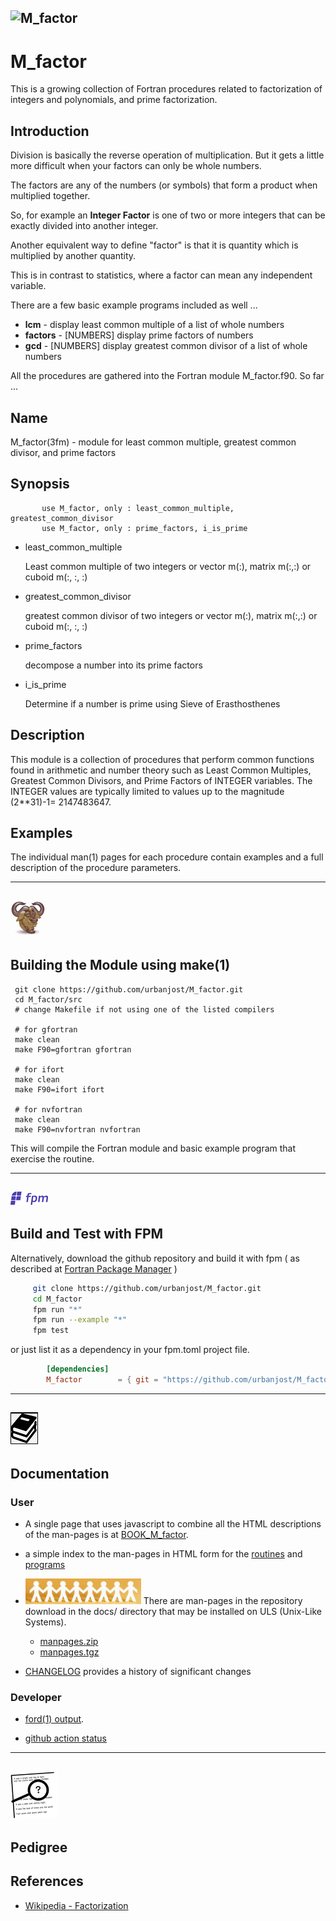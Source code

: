 ## ![M_factor](docs/images/factor.gif)
# M_factor

This is a growing collection of Fortran procedures related to
factorization of integers and polynomials, and prime factorization.

## Introduction

Division is basically the reverse operation of multiplication. But it
gets a little more difficult when your factors can only be whole numbers.

The factors are any of the numbers (or symbols) that form a product when
multiplied together.

So, for example an **Integer Factor** is one of two or more integers
that can be exactly divided into another integer.

Another equivalent way to define "factor" is that it is quantity which
is multiplied by another quantity.

This is in contrast to statistics, where a factor can mean any independent
variable.

There are a few basic example programs included as well ...

+ **lcm**        -  display least common multiple of a list of whole numbers
+ **factors**    - [NUMBERS] display prime factors of numbers
+ **gcd**        - [NUMBERS] display greatest common divisor of a list of whole numbers

All the procedures are gathered into the Fortran module M_factor.f90. So far ...

## Name
  M_factor(3fm) - module for least common multiple, greatest
  common divisor, and prime factors

## Synopsis
```text
       use M_factor, only : least_common_multiple, greatest_common_divisor
       use M_factor, only : prime_factors, i_is_prime
```
+ least_common_multiple

    Least common multiple of two integers or vector m(:), matrix m(:,:)
    or cuboid m(:, :, :)

+ greatest_common_divisor

    greatest common divisor of two integers or vector m(:), matrix m(:,:)
    or cuboid m(:, :, :)

+ prime_factors

    decompose a number into its prime factors

+ i_is_prime

    Determine if a number is prime using Sieve of Erasthosthenes

## Description
  This module is a collection of procedures that perform common functions
  found in arithmetic and number theory such as Least Common Multiples,
  Greatest Common Divisors, and Prime Factors of INTEGER variables.  The
  INTEGER values are typically limited to values up to the magnitude
  (2**31)-1= 2147483647.

## Examples
  The individual man(1) pages for each procedure contain examples and a full
  description of the procedure parameters.

---
![gmake](docs/images/gnu.gif)
---
## Building the Module using make(1)
     git clone https://github.com/urbanjost/M_factor.git
     cd M_factor/src
     # change Makefile if not using one of the listed compilers
     
     # for gfortran
     make clean
     make F90=gfortran gfortran
     
     # for ifort
     make clean
     make F90=ifort ifort

     # for nvfortran
     make clean
     make F90=nvfortran nvfortran

This will compile the Fortran module and basic example
program that exercise the routine.

---
![-](docs/images/fpm_logo.gif)
---
## Build and Test with FPM

   Alternatively, download the github repository and build it with
   fpm ( as described at [Fortran Package Manager](https://github.com/fortran-lang/fpm) )

   ```bash
        git clone https://github.com/urbanjost/M_factor.git
        cd M_factor
        fpm run "*"
        fpm run --example "*"
        fpm test
   ```

   or just list it as a dependency in your fpm.toml project file.

```toml
        [dependencies]
        M_factor        = { git = "https://github.com/urbanjost/M_factor.git" }
```
---
![docs](docs/images/docs.gif)
---
## Documentation

### User
   - A single page that uses javascript to combine all the HTML
     descriptions of the man-pages is at 
     [BOOK_M_factor](https://urbanjost.github.io/M_factor/BOOK_M_factor.html).

   - a simple index to the man-pages in HTML form for the
   [routines](https://urbanjost.github.io/M_factor/man3.html) 
   and [programs](https://urbanjost.github.io/M_factor/man1.html) 

   - ![man-pages](docs/images/manpages.gif)
     There are man-pages in the repository download in the docs/ directory
     that may be installed on ULS (Unix-Like Systems).

      + [manpages.zip](https://urbanjost.github.io/M_factor/manpages.zip)
      + [manpages.tgz](https://urbanjost.github.io/M_factor/manpages.tgz)

   - [CHANGELOG](docs/CHANGELOG.md) provides a history of significant changes

### Developer
   - [ford(1) output](https://urbanjost.github.io/M_factor/fpm-ford/index.html).
<!--
   - [doxygen(1) output](https://urbanjost.github.io/M_factor/doxygen_out/html/index.html).
-->
   - [github action status](docs/STATUS.md) 
---
![-](docs/images/ref.gif)
---
## Pedigree

## References

   * [Wikipedia - Factorization](https://en.wikipedia.org/wiki/Factorization)
